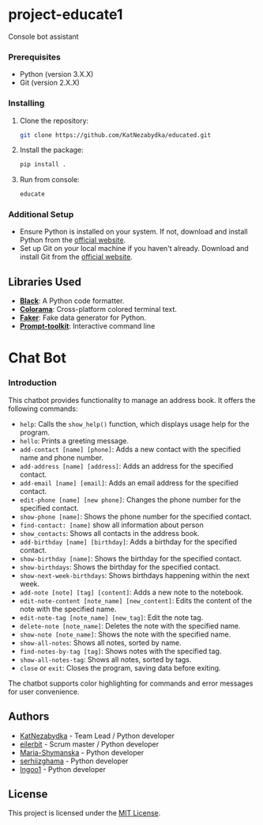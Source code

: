 # project-educate1

Console bot assistant

### Prerequisites

- Python (version 3.X.X)
- Git (version 2.X.X)

### Installing

1. Clone the repository:

   ```bash
   git clone https://github.com/KatNezabydka/educated.git
   ```

2. Install the package:

   ```bash
   pip install .
   ```

3. Run from console:

   ```bash
   educate
   ```

### Additional Setup

- Ensure Python is installed on your system. If not, download and install Python from the [official website](https://www.python.org/).
- Set up Git on your local machine if you haven't already. Download and install Git from the [official website](https://git-scm.com/).

## Libraries Used

- **[Black](https://github.com/psf/black)**: A Python code formatter.
- **[Colorama](https://github.com/tartley/colorama)**: Cross-platform colored terminal text.
- **[Faker](https://github.com/joke2k/faker)**: Fake data generator for Python.
- **[Prompt-toolkit](https://github.com/prompt-toolkit/python-prompt-toolkit)**: Interactive command line

# Chat Bot

### Introduction

This chatbot provides functionality to manage an address book. It offers the following commands:

- `help`: Calls the `show_help()` function, which displays usage help for the program.
- `hello`: Prints a greeting message.
- `add-contact [name] [phone]`: Adds a new contact with the specified name and phone number.
- `add-address [name] [address]`: Adds an address for the specified contact.
- `add-email [name] [email]`: Adds an email address for the specified contact.
- `edit-phone [name] [new phone]`: Changes the phone number for the specified contact.
- `show-phone [name]`: Shows the phone number for the specified contact.
- `find-contact: [name]` show all information about person
- `show_contacts`: Shows all contacts in the address book.
- `add-birthday [name] [birthday]`: Adds a birthday for the specified contact.
- `show-birthday [name]`: Shows the birthday for the specified contact.
- `show-birthdays`: Shows the birthday for the specified contact.
- `show-next-week-birthdays`: Shows birthdays happening within the next week.
- `add-note [note] [tag] [content]`: Adds a new note to the notebook.
- `edit-note-content [note_name] [new_content]`: Edits the content of the note with the specified name.
- `edit-note-tag [note_name] [new_tag]`: Edit the note tag.
- `delete-note [note_name]`: Deletes the note with the specified name.
- `show-note [note_name]`: Shows the note with the specified name.
- `show-all-notes`: Shows all notes, sorted by name.
- `find-notes-by-tag [tag]`: Shows notes with the specified tag.
- `show-all-notes-tag`: Shows all notes, sorted by tags.
- `close` or `exit`: Closes the program, saving data before exiting.

The chatbot supports color highlighting for commands and error messages for user convenience.

## Authors

- [KatNezabydka](https://github.com/KatNezabydka) - Team Lead / Python developer
- [eilerbit](https://github.com/eilerbit) - Scrum master / Python developer
- [Maria-Shymanska](https://github.com/Maria-Shymanska) - Python developer
- [serhiizghama](https://github.com/serhiizghama) - Python developer
- [Ingoo1](https://github.com/Ingoo1) - Python developer

## License

This project is licensed under the [MIT License](https://github.com/KatNezabydka/project-educate1).
